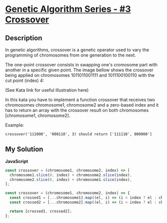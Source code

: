 # [Genetic Algorithm Series - #3 Crossover](https://www.codewars.com/kata/567d71b93f8a50f461000019)

## Description

In genetic algorithms, crossover is a genetic operator used to vary the programming of chromosomes from one generation to the next.

The one-point crossover consists in swapping one's cromosome part with another in a specific given point. The image bellow shows the crossover being applied on chromosomes 1011011001111 and 1011100100110 with the cut point (index) 4:

(See Kata link for useful illustration here)

In this kata you have to implement a function crossover that receives two chromosomes chromosome1, chromosome2 and a zero-based index and it has to return an array with the crossover result on both chromosomes [chromosome1, chromosome2].

Example:

```
crossover('111000', '000110', 3) should return ['111110', 000000']
```

## My Solution

**JavaScript**

```js
const crossover = (chromosome1, chromosome2, index) => [
  chromosome1.slice(0, index) + chromosome2.slice(index),
  chromosome2.slice(0, index) + chromosome1.slice(index),
];
```

```js
const crossover = (chromosome1, chromosome2, index) => {
  const crossed1 = [...chromosome1].map((el, i) => (i < index ? el : chromosome2[i]), '').join('');
  const crossed2 = [...chromosome2].map((el, i) => (i < index ? el : chromosome1[i]), '').join('');

  return [crossed1, crossed2];
};
```
